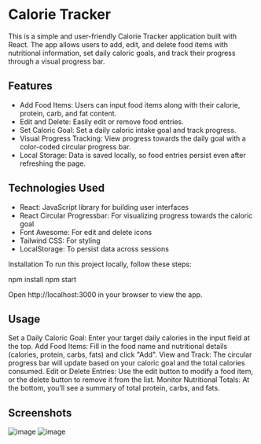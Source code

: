 # Calorie Tracker
This is a simple and user-friendly Calorie Tracker application built with React. The app allows users to add, edit, and delete food items with nutritional information, set daily caloric goals, and track their progress through a visual progress bar.

## Features

- Add Food Items: Users can input food items along with their calorie, protein, carb, and fat content.
- Edit and Delete: Easily edit or remove food entries.
- Set Caloric Goal: Set a daily caloric intake goal and track progress.
- Visual Progress Tracking: View progress towards the daily goal with a color-coded circular progress bar.
- Local Storage: Data is saved locally, so food entries persist even after refreshing the page.

## Technologies Used
- React: JavaScript library for building user interfaces
- React Circular Progressbar: For visualizing progress towards the caloric goal
- Font Awesome: For edit and delete icons
- Tailwind CSS: For styling
- LocalStorage: To persist data across sessions

Installation
To run this project locally, follow these steps:

npm install
npm start

Open http://localhost:3000 in your browser to view the app.

## Usage
Set a Daily Caloric Goal: Enter your target daily calories in the input field at the top.
Add Food Items: Fill in the food name and nutritional details (calories, protein, carbs, fats) and click "Add".
View and Track: The circular progress bar will update based on your caloric goal and the total calories consumed.
Edit or Delete Entries: Use the edit button to modify a food item, or the delete button to remove it from the list.
Monitor Nutritional Totals: At the bottom, you’ll see a summary of total protein, carbs, and fats.

## Screenshots

![image](https://github.com/user-attachments/assets/03440cf7-286c-4b7b-8c65-dd8069e1d7c5)
![image](https://github.com/user-attachments/assets/9e49fe02-dbe8-4e5b-b018-e2a663dbc276)

